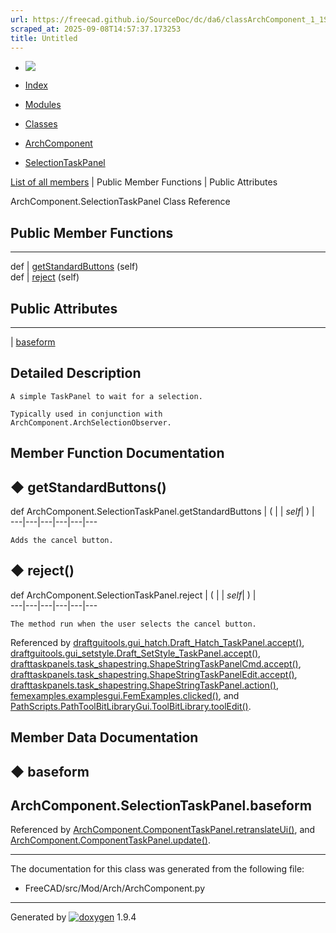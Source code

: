 ```yaml
---
url: https://freecad.github.io/SourceDoc/dc/da6/classArchComponent_1_1SelectionTaskPanel.html
scraped_at: 2025-09-08T14:57:37.173253
title: Untitled
---
```


  * [ ![](https://www.freecad.org/svg/logo-freecad.svg) ](https://freecadweb.org "FreeCAD")
  * [Index](../../index.html "Index")
  * [Modules](../../modules.html "Modules list")
  * [Classes](../../annotated.html "Annotated list")

  * [ArchComponent](../../da/d62/namespaceArchComponent.html)
  * [SelectionTaskPanel](../../dc/da6/classArchComponent_1_1SelectionTaskPanel.html)

[List of all members](../../df/d74/classArchComponent_1_1SelectionTaskPanel-members.html) | Public Member Functions | Public Attributes

ArchComponent.SelectionTaskPanel Class Reference

##  Public Member Functions  
  
---  
def | [getStandardButtons](../../dc/da6/classArchComponent_1_1SelectionTaskPanel.html#aed5f992136debe8a928caa98b32403c1) (self)  
def | [reject](../../dc/da6/classArchComponent_1_1SelectionTaskPanel.html#a3ac72a2b6b4d2621426d8c93d4415cdd) (self)  
  
##  Public Attributes  
  
---  
|
[baseform](../../dc/da6/classArchComponent_1_1SelectionTaskPanel.html#a9222fbd8879b9bfe4ffd32cba0cc0242)  
  
## Detailed Description

    
    
    A simple TaskPanel to wait for a selection.
    
    Typically used in conjunction with ArchComponent.ArchSelectionObserver.
    

## Member Function Documentation

## ◆ getStandardButtons()

def ArchComponent.SelectionTaskPanel.getStandardButtons  | ( |  | _self_| ) |   
---|---|---|---|---|---  
      
    
    Adds the cancel button.

## ◆ reject()

def ArchComponent.SelectionTaskPanel.reject  | ( |  | _self_| ) |   
---|---|---|---|---|---  
      
    
    The method run when the user selects the cancel button.

Referenced by
[draftguitools.gui_hatch.Draft_Hatch_TaskPanel.accept()](../../d1/d6e/classdraftguitools_1_1gui__hatch_1_1Draft__Hatch__TaskPanel.html#a233bb1c01579f1e00acc06984efec11a),
[draftguitools.gui_setstyle.Draft_SetStyle_TaskPanel.accept()](../../df/d78/classdraftguitools_1_1gui__setstyle_1_1Draft__SetStyle__TaskPanel.html#ae0e2ec6f40370c732beb919549a0111d),
[drafttaskpanels.task_shapestring.ShapeStringTaskPanelCmd.accept()](../../df/d8e/classdrafttaskpanels_1_1task__shapestring_1_1ShapeStringTaskPanelCmd.html#ac1562e837c0659251e16a2a5b7796cf2),
[drafttaskpanels.task_shapestring.ShapeStringTaskPanelEdit.accept()](../../d7/da9/classdrafttaskpanels_1_1task__shapestring_1_1ShapeStringTaskPanelEdit.html#a9201c29e738ab0b73095e222421cdfc3),
[drafttaskpanels.task_shapestring.ShapeStringTaskPanel.action()](../../d9/d1e/classdrafttaskpanels_1_1task__shapestring_1_1ShapeStringTaskPanel.html#aff179367fdb60160feb642c72ea17465),
[femexamples.examplesgui.FemExamples.clicked()](../../d2/db9/classfemexamples_1_1examplesgui_1_1FemExamples.html#ad3b96de3e075bb69e51539a3c99dfd14),
and
[PathScripts.PathToolBitLibraryGui.ToolBitLibrary.toolEdit()](../../dd/d3a/classPathScripts_1_1PathToolBitLibraryGui_1_1ToolBitLibrary.html#ac20855be381c22621c17d3df63458595).

## Member Data Documentation

## ◆ baseform

ArchComponent.SelectionTaskPanel.baseform  
---  
  
Referenced by
[ArchComponent.ComponentTaskPanel.retranslateUi()](../../dd/d1d/classArchComponent_1_1ComponentTaskPanel.html#ab850764046f470d1a25650ab9c22c05a),
and
[ArchComponent.ComponentTaskPanel.update()](../../dd/d1d/classArchComponent_1_1ComponentTaskPanel.html#af95b36032a3837b4bf1b92fe7c6a47e0).

* * *

The documentation for this class was generated from the following file:

  * FreeCAD/src/Mod/Arch/ArchComponent.py

* * *

Generated by
[![doxygen](../../doxygen.svg)](https://www.doxygen.org/index.html) 1.9.4

